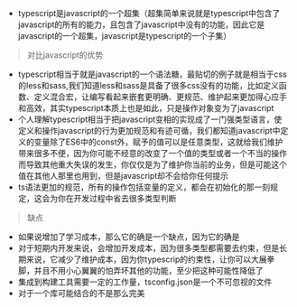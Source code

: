 - typescript是javascript的一个超集（超集简单来说就是typescript中包含了javascript的所有的能力，且包含了javascript中没有的功能，因此它是javascript的一个超集，javascript是typescript的一个子集）
> 对比javascript的优势
- typescript相当于就是javascript的一个语法糖，最贴切的例子就是相当于css的less和sass,我们知道less和sass是具备了很多css没有的功能，比如定义函数、定义混合宏，让编写看起来嵌套更明确、更规范、维护起来更加得心应手和高效，其实typescript本质上也是如此，只是操作对象变为了javascript
- 个人理解typescript相当于把javascript变相的实现成了一门强类型语言，使定义和操作javascript的行为更加规范和有迹可循，我们都知道javascript中定义的变量除了ES6中的const外，赋予的值可以是任意类型，这就给我们维护带来很多不便，因为你可能不经意的改变了一个值的类型或者一个不当的操作而导致其他重大失误的发生，你仅仅是为了维护你当前的业务，但是可能这个值在其他人那里也用到，但是javascript却不会给你任何提示
- ts语法更加的规范，所有的操作包括变量的定义，都会在初始化的那一刻规定，这会为你在开发过程中省去很多类型判断
> 缺点
- 如果说增加了学习成本，那么它的确是一个缺点，因为它的确是
- 对于短期内开发来说，会增加开发成本，因为很多类型都需要去约束，但是长期来说，它减少了维护成本，因为你typescrip的约束性，让你可以大展拳脚，并且不用小心翼翼的怕弄坏其他的功能，至少把这种可能性降低了
- 集成到构建工具需要一定的工作量，tsconfig.json是一个不可忽视的文件
- 对于一个库可能结合的不是那么完美
